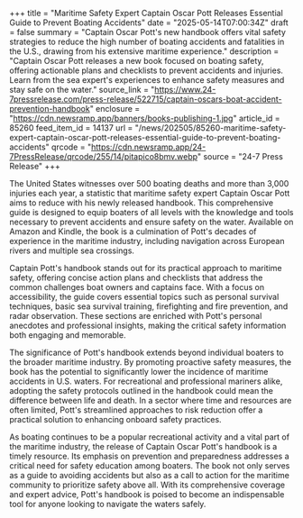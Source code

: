 +++
title = "Maritime Safety Expert Captain Oscar Pott Releases Essential Guide to Prevent Boating Accidents"
date = "2025-05-14T07:00:34Z"
draft = false
summary = "Captain Oscar Pott's new handbook offers vital safety strategies to reduce the high number of boating accidents and fatalities in the U.S., drawing from his extensive maritime experience."
description = "Captain Oscar Pott releases a new book focused on boating safety, offering actionable plans and checklists to prevent accidents and injuries. Learn from the sea expert's experiences to enhance safety measures and stay safe on the water."
source_link = "https://www.24-7pressrelease.com/press-release/522715/captain-oscars-boat-accident-prevention-handbook"
enclosure = "https://cdn.newsramp.app/banners/books-publishing-1.jpg"
article_id = 85260
feed_item_id = 14137
url = "/news/202505/85260-maritime-safety-expert-captain-oscar-pott-releases-essential-guide-to-prevent-boating-accidents"
qrcode = "https://cdn.newsramp.app/24-7PressRelease/qrcode/255/14/pitapico8bmv.webp"
source = "24-7 Press Release"
+++

<p>The United States witnesses over 500 boating deaths and more than 3,000 injuries each year, a statistic that maritime safety expert Captain Oscar Pott aims to reduce with his newly released handbook. This comprehensive guide is designed to equip boaters of all levels with the knowledge and tools necessary to prevent accidents and ensure safety on the water. Available on Amazon and Kindle, the book is a culmination of Pott's decades of experience in the maritime industry, including navigation across European rivers and multiple sea crossings.</p><p>Captain Pott's handbook stands out for its practical approach to maritime safety, offering concise action plans and checklists that address the common challenges boat owners and captains face. With a focus on accessibility, the guide covers essential topics such as personal survival techniques, basic sea survival training, firefighting and fire prevention, and radar observation. These sections are enriched with Pott's personal anecdotes and professional insights, making the critical safety information both engaging and memorable.</p><p>The significance of Pott's handbook extends beyond individual boaters to the broader maritime industry. By promoting proactive safety measures, the book has the potential to significantly lower the incidence of maritime accidents in U.S. waters. For recreational and professional mariners alike, adopting the safety protocols outlined in the handbook could mean the difference between life and death. In a sector where time and resources are often limited, Pott's streamlined approaches to risk reduction offer a practical solution to enhancing onboard safety practices.</p><p>As boating continues to be a popular recreational activity and a vital part of the maritime industry, the release of Captain Oscar Pott's handbook is a timely resource. Its emphasis on prevention and preparedness addresses a critical need for safety education among boaters. The book not only serves as a guide to avoiding accidents but also as a call to action for the maritime community to prioritize safety above all. With its comprehensive coverage and expert advice, Pott's handbook is poised to become an indispensable tool for anyone looking to navigate the waters safely.</p>